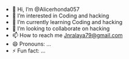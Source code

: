 - 👋 Hi, I’m @Alicerhonda057
- 👀 I’m interested in Coding and hacking 
- 🌱 I’m currently learning Coding and hacking 
- 💞️ I’m looking to collaborate on hacking
- 📫 How to reach me Jnralaya79@gmail.com
- 😄 Pronouns: ...
- ⚡ Fun fact: ...

<!---
Alicerhonda057/Alicerhonda057 is a ✨ special ✨ repository because its `README.md` (this file) appears on your GitHub profile.
You can click the Preview link to take a look at your changes.
--->
